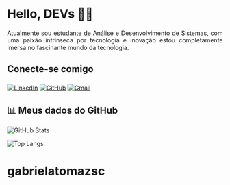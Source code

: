 # Hello, DEVs 👩‍💻
<p align="justify">
Atualmente sou estudante de Análise e Desenvolvimento de Sistemas, com uma paixão intrínseca por tecnologia e inovação estou completamente imersa no fascinante mundo da tecnologia.
</p>

## Conecte-se comigo 
### 

[![LinkedIn](https://img.shields.io/badge/LinkedIn-0077B5?style=for-the-badge&logo=linkedin&logoColor=white)](https://www.linkedin.com/in/gabrielatomazsc/) [![GitHub](https://img.shields.io/badge/GitHub-100000?style=for-the-badge&logo=github&logoColor=white)](https://github.com/gabrielatomazsc) [![Gmail](https://img.shields.io/badge/Gmail-333333?style=for-the-badge&logo=gmail&logoColor=red)](mailto:gabriela.tomazsc@gmail.com)

## 📊 Meus dados do GitHub
![GitHub Stats](https://github-readme-stats.vercel.app/api?username=gabrielatomazsc&theme=radical&bg_color=000&border_color=30A3DC&show_icons=true&icon_color=30A3DC&title_color=E94D5F&text_color=FFF)

![Top Langs](https://github-readme-stats-git-masterrstaa-rickstaa.vercel.app/api/top-langs/?username=gabrielatomazsc&bg_color=000&border_color=30A3DC&title_color=E94D5F&text_color=FFF)

# gabrielatomazsc
